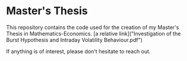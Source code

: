 # Master's Thesis

This repository contains the code used for the creation of my Master's Thesis in Mathematics-Economics.
[a relative link]("Investigation of the Burst Hypothesis and Intraday Volatility Behaviour.pdf")

If anything is of interest, please don't hesitate to reach out.
